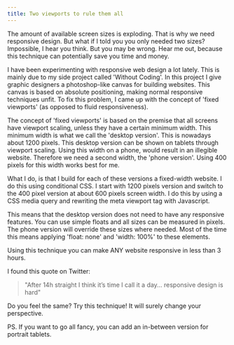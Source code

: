 ```yaml
---
title: Two viewports to rule them all
---
```



The amount of available screen sizes is exploding. That is why we need responsive design. But what if I told you you only needed two sizes? Impossible, I hear you think. But you may be wrong. Hear me out, because this technique can potentially save you time and money.&nbsp;

I have been experimenting with responsive web design a lot lately. This is mainly due to my side project called 'Without Coding'. In this project I give graphic designers a photoshop-like canvas for building websites. This canvas is based on absolute positioning, making normal responsive techniques unfit. To fix this problem, I came up with the concept of 'fixed viewports' (as opposed to fluid responsiveness).

The concept of 'fixed viewports' is based on the premise that all screens have viewport scaling, unless they have a certain minimum width. This minimum width is what we call the 'desktop version'. This is nowadays about 1200 pixels. This desktop version can be shown on tablets through viewport scaling. Using this width on a phone, would result in an illegible website. Therefore we need a second width, the 'phone version'. Using 400 pixels for this width works best for me.

What I do, is that I build for each of these versions a&nbsp;fixed-width website. I do this using conditional CSS. I start with 1200 pixels version and switch to the 400 pixel version at about 600 pixels screen width. I do this by using a CSS media query and rewriting the meta viewport tag with Javascript.&nbsp;

This means that the desktop version does not need to have any responsive features. You can use simple floats and all sizes can be measured in pixels. The phone version&nbsp;will override these sizes where needed. Most of the time this means applying 'float: none' and 'width: 100%' to these elements.&nbsp;

Using this technique&nbsp;you can make ANY website responsive in less than 3 hours.

I found this quote on Twitter:&nbsp;

> "After 14h straight I think it’s time I call it a day… responsive design is hard"

Do you feel the same? Try this technique! It will surely change your perspective.

PS.&nbsp;If you want to go all fancy, you can add an in-between version for portrait tablets.